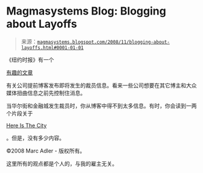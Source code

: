 <!--yml

分类：未分类

日期：2024-05-18 04:57:22

-->

# Magmasystems Blog: Blogging about Layoffs

> 来源：[`magmasystems.blogspot.com/2008/11/blogging-about-layoffs.html#0001-01-01`](http://magmasystems.blogspot.com/2008/11/blogging-about-layoffs.html#0001-01-01)

《纽约时报》有一个

[有趣的文章](http://www.nytimes.com/2008/11/05/technology/start-ups/05blog.html)

有关公司提前博客发布即将发生的裁员信息。看来一些公司想要在其它博主和大众媒体扭曲信息之前先控制住消息。

当华尔街和金融城发生裁员时，你从博客中得不到太多信息。有时，你会读到一两个片段关于

[Here Is The City](http://www.hereisthecity.com/)

。但是，没有多少内容。

©2008 Marc Adler - 版权所有。

这里所有的观点都是个人的，与我的雇主无关。
